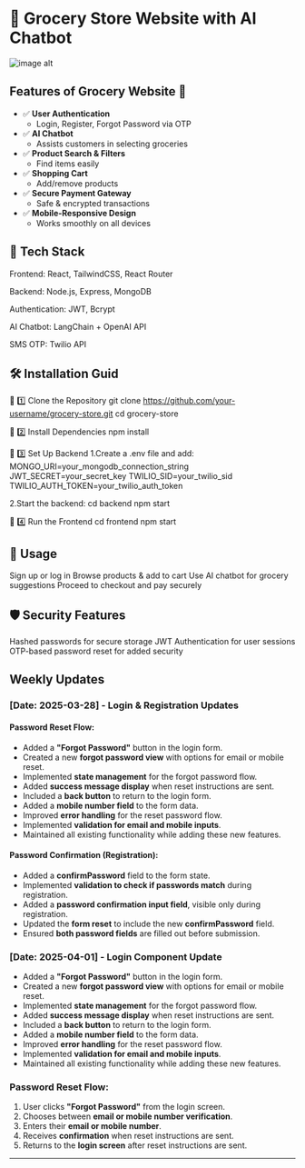 # 🛒 Grocery Store Website with AI Chatbot

![image alt](https://github.com/riyasah0963/Computer2003/blob/master/Screenshot.jpg?raw=true)


## Features of Grocery Website 🛒

- ✅ **User Authentication**
  - Login, Register, Forgot Password via OTP  
- ✅ **AI Chatbot**
  - Assists customers in selecting groceries  
- ✅ **Product Search & Filters**
  - Find items easily  
- ✅ **Shopping Cart**
  - Add/remove products  
- ✅ **Secure Payment Gateway**
  - Safe & encrypted transactions  
- ✅ **Mobile-Responsive Design**
  - Works smoothly on all devices  


## 📌 Tech Stack
Frontend: React, TailwindCSS, React Router

Backend: Node.js, Express, MongoDB

Authentication: JWT, Bcrypt

AI Chatbot: LangChain + OpenAI API

SMS OTP: Twilio API

## 🛠️ Installation Guid
🔹 1️⃣ Clone the Repository
git clone https://github.com/your-username/grocery-store.git
cd grocery-store

🔹 2️⃣ Install Dependencies
npm install

🔹 3️⃣ Set Up Backend
1.Create a .env file and add:
MONGO_URI=your_mongodb_connection_string
JWT_SECRET=your_secret_key
TWILIO_SID=your_twilio_sid
TWILIO_AUTH_TOKEN=your_twilio_auth_token

2.Start the backend:
cd backend
npm start

🔹 4️⃣ Run the Frontend
cd frontend
npm start

## 🎯 Usage
Sign up or log in
Browse products & add to cart
Use AI chatbot for grocery suggestions
Proceed to checkout and pay securely

## 🛡️ Security Features
Hashed passwords for secure storage
JWT Authentication for user sessions
OTP-based password reset for added security


## Weekly Updates

### [Date: 2025-03-28] - Login & Registration Updates  

#### Password Reset Flow:  
- Added a **"Forgot Password"** button in the login form.  
- Created a new **forgot password view** with options for email or mobile reset.  
- Implemented **state management** for the forgot password flow.  
- Added **success message display** when reset instructions are sent.  
- Included a **back button** to return to the login form.  
- Added a **mobile number field** to the form data.  
- Improved **error handling** for the reset password flow.  
- Implemented **validation for email and mobile inputs**.  
- Maintained all existing functionality while adding these new features.  

#### Password Confirmation (Registration):  
- Added a **confirmPassword** field to the form state.  
- Implemented **validation to check if passwords match** during registration.  
- Added a **password confirmation input field**, visible only during registration.  
- Updated the **form reset** to include the new **confirmPassword** field.  
- Ensured **both password fields** are filled out before submission.  




### [Date: 2025-04-01] - Login Component Update

- Added a **"Forgot Password"** button in the login form.  
- Created a new **forgot password view** with options for email or mobile reset.  
- Implemented **state management** for the forgot password flow.  
- Added **success message display** when reset instructions are sent.  
- Included a **back button** to return to the login form.  
- Added a **mobile number field** to the form data.  
- Improved **error handling** for the reset password flow.  
- Implemented **validation for email and mobile inputs**.  
- Maintained all existing functionality while adding these new features.  

### Password Reset Flow:

1. User clicks **"Forgot Password"** from the login screen.  
2. Chooses between **email or mobile number verification**.  
3. Enters their **email or mobile number**.  
4. Receives **confirmation** when reset instructions are sent.  
5. Returns to the **login screen** after reset instructions are sent.  

---

